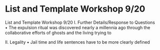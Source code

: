 # List and Template Workshop 9/20

List and Template Workshop 9/20
I. Further Details/Response to Questions
•	The expulsion ritual was discovered nearly a millennia ago through the collaborative efforts of ghosts and the living trying to 

II. Legality
•	Jail time and life sentences have to be more clearly defined
